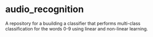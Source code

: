 # audio_recognition
A repository for a buuilding a classifier that performs multi-class classification for the words 0-9 using linear and non-linear learning.
